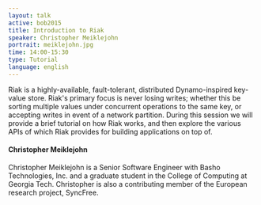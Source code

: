 ```yaml
---
layout: talk
active: bob2015
title: Introduction to Riak
speaker: Christopher Meiklejohn
portrait: meiklejohn.jpg
time: 14:00-15:30
type: Tutorial
language: english
---
```


Riak is a highly-available, fault-tolerant, distributed
Dynamo-inspired key-value store.  Riak's primary focus is never losing
writes; whether this be sorting multiple values under concurrent
operations to the same key, or accepting writes in event of a network
partition.  During this session we will provide a brief tutorial on
how Riak works, and then explore the various APIs of which Riak
provides for building applications on top of.

#### Christopher Meiklejohn

Christopher Meiklejohn is a Senior Software Engineer with Basho
Technologies, Inc. and a graduate student in the College of Computing
at Georgia Tech. Christopher is also a contributing member of the
European research project, SyncFree.
